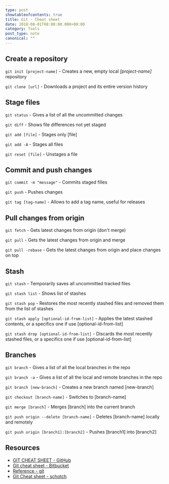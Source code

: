 ```yaml
---
type: post
showtableofcontents: true
title: Git - Cheat sheet
date: 2018-08-01T08:00:00.000+00:00
category: Tools
post_type: note
canonical: ""
---
```


## Create a repository

`git init [project-name]` - Creates a new, empty local _[project-name]_ repository

`git clone [url]` - Downloads a project and its entire version history

## Stage files

`git status` - Gives a list of all the uncommitted changes

`git diff` - Shows file differences not yet staged

`git add [file]` - Stages only [file]

`git add -A` - Stages all files

`git reset [file]` - Unstages a file

## Commit and push changes

`git commit -m "message"` - Commits staged filles

`git push` - Pushes changes

`git tag [tag-name]` - Allows to add a tag name, useful for releases

## Pull changes from origin

`git fetch` - Gets latest changes from origin (don't merge)

`git pull` - Gets the latest changes from origin and merge

`git pull -rebase` - Gets the latest changes from origin and place changes on top

## Stash

`git stash` - Temporarily saves all uncommitted tracked files

`git stash list` - Shows list of stashes

`git stash pop` - Restores the most recently stashed files and removed them from the list of stashes

`git stash apply [optional-id-from-list]` - Applies the latest stashed contents, or a specifics one if use [optional-id-from-list]

`git stash drop [optional-id-from-list]` - Discards the most recently stashed files, or a specifics one if use [optional-id-from-list]

## Branches

`git branch` - Gives a list of all the local branches in the repo

`git branch -a` - Gives a list of all the local and remote branches in the repo

`git branch [new-branch]` - Creates a new branch named [new-branch]

`git checkout [branch-name]` - Switches to [branch-name]

`git merge [branch]` - Merges [branch] into the current branch

`git push origin --delete [branch-name]` - Deletes [branch-name] locally and remotely

`git push origin [branch1]:[branch2]` - Pushes [branch1] into [branch2]

## Resources

- [GIT CHEAT SHEET - GitHub](https://services.github.com/on-demand/downloads/github-git-cheat-sheet.pdf)
- [Git cheat sheet - Bitbucket](https://www.atlassian.com/git/tutorials/atlassian-git-cheatsheet)
- [Reference - git](https://git-scm.com/docs)
- [Git Cheat sheet - schotch](https://scotch.io/bar-talk/git-cheat-sheet)
